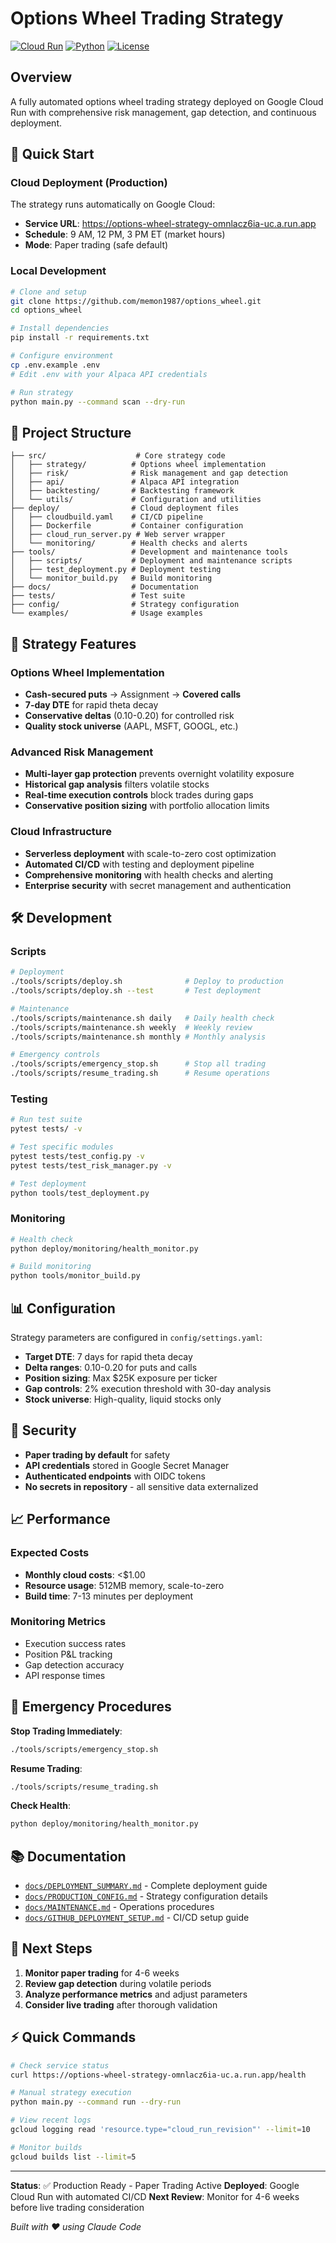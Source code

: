 # Options Wheel Trading Strategy

[![Cloud Run](https://img.shields.io/badge/Google%20Cloud-Run-blue)](https://cloud.google.com/run)
[![Python](https://img.shields.io/badge/Python-3.11+-green)](https://python.org)
[![License](https://img.shields.io/badge/License-Private-red)]()

## Overview

A fully automated options wheel trading strategy deployed on Google Cloud Run with comprehensive risk management, gap detection, and continuous deployment.

## 🚀 Quick Start

### Cloud Deployment (Production)
The strategy runs automatically on Google Cloud:
- **Service URL**: https://options-wheel-strategy-omnlacz6ia-uc.a.run.app
- **Schedule**: 9 AM, 12 PM, 3 PM ET (market hours)
- **Mode**: Paper trading (safe default)

### Local Development
```bash
# Clone and setup
git clone https://github.com/memon1987/options_wheel.git
cd options_wheel

# Install dependencies
pip install -r requirements.txt

# Configure environment
cp .env.example .env
# Edit .env with your Alpaca API credentials

# Run strategy
python main.py --command scan --dry-run
```

## 📁 Project Structure

```
├── src/                    # Core strategy code
│   ├── strategy/          # Options wheel implementation
│   ├── risk/              # Risk management and gap detection
│   ├── api/               # Alpaca API integration
│   ├── backtesting/       # Backtesting framework
│   └── utils/             # Configuration and utilities
├── deploy/                # Cloud deployment files
│   ├── cloudbuild.yaml    # CI/CD pipeline
│   ├── Dockerfile         # Container configuration
│   ├── cloud_run_server.py # Web server wrapper
│   └── monitoring/        # Health checks and alerts
├── tools/                 # Development and maintenance tools
│   ├── scripts/           # Deployment and maintenance scripts
│   ├── test_deployment.py # Deployment testing
│   └── monitor_build.py   # Build monitoring
├── docs/                  # Documentation
├── tests/                 # Test suite
├── config/                # Strategy configuration
└── examples/              # Usage examples
```

## 🎯 Strategy Features

### Options Wheel Implementation
- **Cash-secured puts** → Assignment → **Covered calls**
- **7-day DTE** for rapid theta decay
- **Conservative deltas** (0.10-0.20) for controlled risk
- **Quality stock universe** (AAPL, MSFT, GOOGL, etc.)

### Advanced Risk Management
- **Multi-layer gap protection** prevents overnight volatility exposure
- **Historical gap analysis** filters volatile stocks
- **Real-time execution controls** block trades during gaps
- **Conservative position sizing** with portfolio allocation limits

### Cloud Infrastructure
- **Serverless deployment** with scale-to-zero cost optimization
- **Automated CI/CD** with testing and deployment pipeline
- **Comprehensive monitoring** with health checks and alerting
- **Enterprise security** with secret management and authentication

## 🛠️ Development

### Scripts
```bash
# Deployment
./tools/scripts/deploy.sh              # Deploy to production
./tools/scripts/deploy.sh --test       # Test deployment

# Maintenance
./tools/scripts/maintenance.sh daily   # Daily health check
./tools/scripts/maintenance.sh weekly  # Weekly review
./tools/scripts/maintenance.sh monthly # Monthly analysis

# Emergency controls
./tools/scripts/emergency_stop.sh      # Stop all trading
./tools/scripts/resume_trading.sh      # Resume operations
```

### Testing
```bash
# Run test suite
pytest tests/ -v

# Test specific modules
pytest tests/test_config.py -v
pytest tests/test_risk_manager.py -v

# Test deployment
python tools/test_deployment.py
```

### Monitoring
```bash
# Health check
python deploy/monitoring/health_monitor.py

# Build monitoring
python tools/monitor_build.py
```

## 📊 Configuration

Strategy parameters are configured in `config/settings.yaml`:

- **Target DTE**: 7 days for rapid theta decay
- **Delta ranges**: 0.10-0.20 for puts and calls
- **Position sizing**: Max $25K exposure per ticker
- **Gap controls**: 2% execution threshold with 30-day analysis
- **Stock universe**: High-quality, liquid stocks only

## 🔐 Security

- **Paper trading by default** for safety
- **API credentials** stored in Google Secret Manager
- **Authenticated endpoints** with OIDC tokens
- **No secrets in repository** - all sensitive data externalized

## 📈 Performance

### Expected Costs
- **Monthly cloud costs**: <$1.00
- **Resource usage**: 512MB memory, scale-to-zero
- **Build time**: 7-13 minutes per deployment

### Monitoring Metrics
- Execution success rates
- Position P&L tracking
- Gap detection accuracy
- API response times

## 🚨 Emergency Procedures

**Stop Trading Immediately**:
```bash
./tools/scripts/emergency_stop.sh
```

**Resume Trading**:
```bash
./tools/scripts/resume_trading.sh
```

**Check Health**:
```bash
python deploy/monitoring/health_monitor.py
```

## 📚 Documentation

- [`docs/DEPLOYMENT_SUMMARY.md`](docs/DEPLOYMENT_SUMMARY.md) - Complete deployment guide
- [`docs/PRODUCTION_CONFIG.md`](docs/PRODUCTION_CONFIG.md) - Strategy configuration details
- [`docs/MAINTENANCE.md`](docs/MAINTENANCE.md) - Operations procedures
- [`docs/GITHUB_DEPLOYMENT_SETUP.md`](docs/GITHUB_DEPLOYMENT_SETUP.md) - CI/CD setup guide

## 🎯 Next Steps

1. **Monitor paper trading** for 4-6 weeks
2. **Review gap detection** during volatile periods
3. **Analyze performance metrics** and adjust parameters
4. **Consider live trading** after thorough validation

## ⚡ Quick Commands

```bash
# Check service status
curl https://options-wheel-strategy-omnlacz6ia-uc.a.run.app/health

# Manual strategy execution
python main.py --command run --dry-run

# View recent logs
gcloud logging read 'resource.type="cloud_run_revision"' --limit=10

# Monitor builds
gcloud builds list --limit=5
```

---

**Status**: ✅ Production Ready - Paper Trading Active
**Deployed**: Google Cloud Run with automated CI/CD
**Next Review**: Monitor for 4-6 weeks before live trading consideration

*Built with ❤️ using Claude Code*